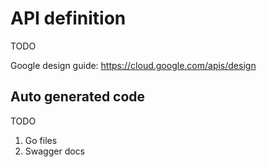 # API definition

TODO

Google design guide:
https://cloud.google.com/apis/design

## Auto generated code

TODO

1. Go files
2. Swagger docs